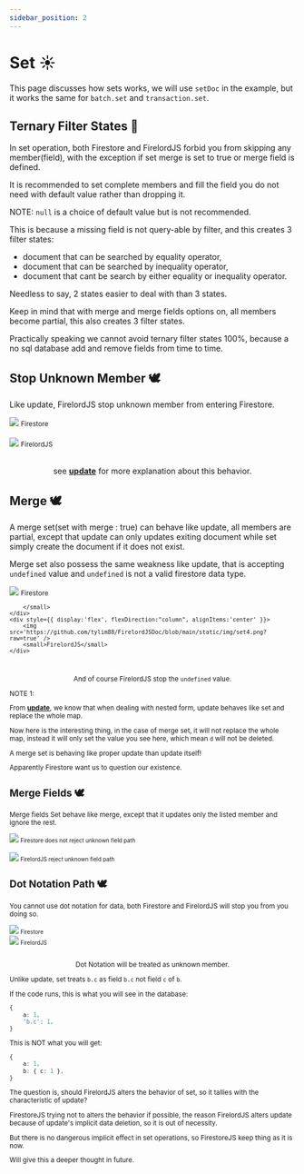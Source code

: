 ```yaml
---
sidebar_position: 2
---
```


# Set ☀️

This page discusses how sets works, we will use `setDoc` in the example, but it works the same for `batch.set` and `transaction.set`.

## Ternary Filter States 🦤

In set operation, both Firestore and FirelordJS forbid you from skipping any member(field), with the exception if set merge is set to true or merge field is defined.

It is recommended to set complete members and fill the field you do not need with default value rather than dropping it.

NOTE: `null` is a choice of default value but is not recommended.

This is because a missing field is not query-able by filter, and this creates 3 filter states:

- document that can be searched by equality operator,
- document that can be searched by inequality operator,
- document that cant be search by either equality or inequality operator.

Needless to say, 2 states easier to deal with than 3 states.

Keep in mind that with merge and merge fields options on, all members become partial, this also creates 3 filter states.

Practically speaking we cannot avoid ternary filter states 100%, because a no sql database add and remove fields from time to time.

## Stop Unknown Member 🕊️

Like update, FirelordJS stop unknown member from entering Firestore.

<div style={{ display:'flex', flexDirection:"column", alignItems:'center' }}>
    <img src='https://github.com/tylim88/FirelordJSDoc/blob/main/static/img/set1.png?raw=true' />
    <small>Firestore</small>
</div>
<br/>
<div style={{ display:'flex', flexDirection:"column", alignItems:'center' }}>
    <img src='https://github.com/tylim88/FirelordJSDoc/blob/main/static/img/set2.png?raw=true' />
    <small>FirelordJS</small>
</div>
<br/>

<div align='center'>

see **[update](./update#the-firelordjss-way)** for more explanation about this behavior.

</div>

## Merge 🕊️

A merge set(set with merge : true) can behave like update, all members are partial, except that update can only updates exiting document while set simply create the document if it does not exist.

Merge set also possess the same weakness like update, that is accepting `undefined` value and `undefined` is not a valid firestore data type.

<div  style={{ display:'flex', justifyContent:'space-around' }}>
    <div style={{ display:'flex', flexDirection:"column", alignItems:'center' }}>
        <img src='https://github.com/tylim88/FirelordJSDoc/blob/main/static/img/set3.png?raw=true' />
        <small>Firestore
        
        </small>
    </div>
    <div style={{ display:'flex', flexDirection:"column", alignItems:'center' }}>
        <img src='https://github.com/tylim88/FirelordJSDoc/blob/main/static/img/set4.png?raw=true' />
        <small>FirelordJS</small>
    </div>
</div>
<br/>
<div align='center'>

And of course FirelordJS stop the `undefined` value.

</div>

NOTE 1:

From **[update](./update#the-firelordjss-way)**, we know that when dealing with nested form, update behaves like set and replace the whole map.

Now here is the interesting thing, in the case of merge set, it will not replace the whole map, instead it will only set the value you see here, which mean `d` will not be deleted.

A merge set is behaving like proper update than update itself!

Apparently Firestore want us to question our existence.

## Merge Fields 🕊️

Merge fields Set behave like merge, except that it updates only the listed member and ignore the rest.

<div style={{ display:'flex', flexDirection:"column", alignItems:'center' }}>
    <img src='https://github.com/tylim88/FirelordJSDoc/blob/main/static/img/set5.png?raw=true' />
    <small>Firestore does not reject unknown field path</small>
</div>
<br/>
<div style={{ display:'flex', flexDirection:"column", alignItems:'center' }}>
    <img src='https://github.com/tylim88/FirelordJSDoc/blob/main/static/img/set6.png?raw=true' />
    <small>FirelordJS reject unknown field path</small>
</div>

## Dot Notation Path 🕊️

You cannot use dot notation for data, both Firestore and FirelordJS will stop you from you doing so.

<div  style={{ display:'flex', justifyContent:'space-around' }}>
    <div style={{ display:'flex', flexDirection:"column", alignItems:'center' }}>
        <img src='https://github.com/tylim88/FirelordJSDoc/blob/main/static/img/set7.png?raw=true' />
        <small>Firestore</small>
    </div>
    <div style={{ display:'flex', flexDirection:"column", alignItems:'center' }}>
        <img src='https://github.com/tylim88/FirelordJSDoc/blob/main/static/img/set8.png?raw=true' />
        <small>FirelordJS</small>
    </div>
</div>
<br/>
<div align='center'>

Dot Notation will be treated as unknown member.

</div>

Unlike update, set treats `b.c` as field `b.c` not field `c` of `b`.

If the code runs, this is what you will see in the database:

```ts
{
	a: 1,
	'b.c': 1,
}
```

This is NOT what you will get:

```ts
{
	a: 1,
	b: { c: 1 },
}
```

The question is, should FirelordJS alters the behavior of set, so it tallies with the characteristic of update?

FirestoreJS trying not to alters the behavior if possible, the reason FirelordJS alters update because of update's implicit data deletion, so it is out of necessity.

But there is no dangerous implicit effect in set operations, so FirestoreJS keep thing as it is now.

Will give this a deeper thought in future.
